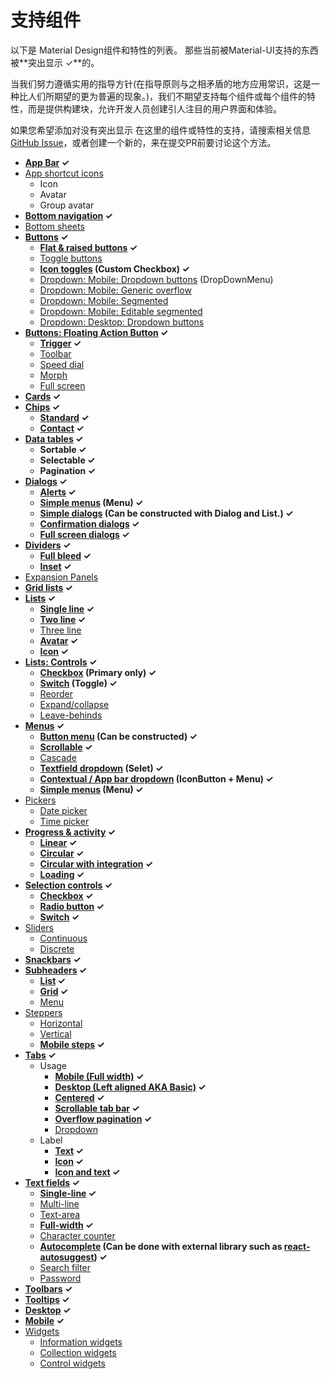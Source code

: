 # 支持组件

以下是 Material Design组件和特性的列表。
那些当前被Material-UI支持的东西被**突出显示 ✓**的。

当我们努力遵循实用的指导方针(在指导原则与之相矛盾的地方应用常识，这是一种比人们所期望的更为普遍的现象。)，我们不期望支持每个组件或每个组件的特性，而是提供构建块，允许开发人员创建引人注目的用户界面和体验。

如果您希望添加对没有突出显示
在这里的组件或特性的支持，请搜索相关信息 [GitHub Issue](https://github.com/callemall/material-ui/issues)，或者创建一个新的，来在提交PR前要讨论这个方法。

- **[App Bar](https://material.io/guidelines/layout/structure.html#structure-app-bar) ✓**
- [App shortcut icons](https://material.io/guidelines/style/icons.html#icons-app-shortcut-icons)
  - Icon
  - Avatar
  - Group avatar
- **[Bottom navigation](https://material.io/guidelines/components/bottom-navigation.html) ✓**
- [Bottom sheets](https://material.io/guidelines/components/bottom-sheets.html)
- **[Buttons](https://material.io/guidelines/components/buttons.html) ✓**
  - **[Flat & raised buttons](https://material.io/guidelines/components/buttons.html#buttons-flat-raised-buttons) ✓**
  - [Toggle buttons](https://material.io/guidelines/components/buttons.html#buttons-toggle-buttons)
  - **[Icon toggles](https://material.io/guidelines/components/buttons.html#buttons-toggle-buttons) (Custom Checkbox) ✓**
  - [Dropdown: Mobile: Dropdown buttons](https://material.io/guidelines/components/buttons.html#buttons-dropdown-buttons) (DropDownMenu)
  - [Dropdown: Mobile: Generic overflow](https://material.io/guidelines/components/buttons.html#buttons-dropdown-buttons)
  - [Dropdown: Mobile: Segmented](https://material.io/guidelines/components/buttons.html#buttons-dropdown-buttons)
  - [Dropdown: Mobile: Editable segmented](https://material.io/guidelines/components/buttons.html#buttons-dropdown-buttons)
  - [Dropdown: Desktop: Dropdown buttons](https://material.io/guidelines/components/buttons.html#buttons-dropdown-buttons)
- **[Buttons: Floating Action Button](https://material.io/guidelines/components/buttons-floating-action-button.html) ✓**
  - **[Trigger](https://material.io/guidelines/components/buttons-floating-action-button.html#buttons-floating-action-button-transitions) ✓**
  - [Toolbar](https://material.io/guidelines/components/buttons-floating-action-button.html#buttons-floating-action-button-transitions)
  - [Speed dial](https://material.io/guidelines/components/buttons-floating-action-button.html#buttons-floating-action-button-transitions)
  - [Morph](http://www.google.com/design/spec/components/buttons-floating-action-button.html#buttons-floating-action-button-transitions)
  - [Full screen](http://www.google.com/design/spec/components/buttons-floating-action-button.html#buttons-floating-action-button-transitions)
- **[Cards](https://material.io/guidelines/components/cards.html) ✓**
- **[Chips](https://material.io/guidelines/components/chips.html) ✓**
  - **[Standard](https://material.io/guidelines/components/chips.html) ✓**
  - **[Contact](https://material.io/guidelines/components/chips.html#chips-contact-chips) ✓**
- **[Data tables](https://material.io/guidelines/components/data-tables.html) ✓**
  - **Sortable ✓**
  - **Selectable ✓**
  - **Pagination ✓**
- **[Dialogs](https://material.io/guidelines/components/dialogs.html) ✓**
  - **[Alerts](https://material.io/guidelines/components/dialogs.html#dialogs-alerts) ✓**
  - **[Simple menus](https://material.io/guidelines/components/dialogs.html#dialogs-simple-menus) (Menu) ✓**
  - **[Simple dialogs](https://material.io/guidelines/components/dialogs.html#dialogs-simple-dialogs) (Can be constructed with Dialog and List.) ✓**
  - **[Confirmation dialogs](https://material.io/guidelines/components/dialogs.html#dialogs-confirmation-dialogs) ✓**
  - **[Full screen dialogs](https://material.io/guidelines/components/dialogs.html#dialogs-full-screen-dialogs) ✓**
- **[Dividers](https://material.io/guidelines/components/dividers.html) ✓**
  - **[Full bleed](https://material.io/guidelines/components/dividers.html#dividers-types-of-dividers) ✓**
  - **[Inset](https://material.io/guidelines/components/dividers.html#dividers-types-of-dividers) ✓**
- [Expansion Panels](https://material.io/guidelines/components/expansion-panels.html)
- **[Grid lists](https://material.io/guidelines/components/grid-lists.html) ✓**
- **[Lists](https://material.io/guidelines/components/lists.html) ✓**
  - **[Single line](https://material.io/guidelines/components/lists.html#lists-specs) ✓**
  - **[Two line](https://material.io/guidelines/components/lists.html#lists-specs) ✓**
  - [Three line](https://material.io/guidelines/components/lists.html#lists-specs)
  - **[Avatar](https://material.io/guidelines/components/lists.html#lists-specs) ✓**
  - **[Icon](https://material.io/guidelines/components/lists.html#lists-specs) ✓**
- **[Lists: Controls](https://material.io/guidelines/components/lists-controls.html) ✓**
  - **[Checkbox](https://material.io/guidelines/components/lists-controls.html#lists-controls-types-of-list-controls) (Primary only) ✓**
  - **[Switch](https://material.io/guidelines/components/lists-controls.html#lists-controls-types-of-list-controls) (Toggle) ✓**
  - [Reorder](https://material.io/guidelines/components/lists-controls.html#lists-controls-types-of-list-controls)
  - [Expand/collapse](https://material.io/guidelines/components/lists-controls.html#lists-controls-types-of-list-controls)
  - [Leave-behinds](https://material.io/guidelines/components/lists-controls.html#lists-controls-types-of-list-controls)
- **[Menus](https://material.io/guidelines/components/menus.html) ✓**
  - **[Button menu](https://material.io/guidelines/components/menus.html#menus-usage) (Can be constructed) ✓**
  - **[Scrollable](https://material.io/guidelines/components/menus.html#menus-usage) ✓**
  - [Cascade](https://material.io/guidelines/components/menus.html#menus-usage)
  - **[Textfield dropdown](https://material.io/guidelines/components/menus.html#menus-behavior) (Selet) ✓**
  - **[Contextual / App bar dropdown](https://material.io/guidelines/components/menus.html#menus-usage) (IconButton + Menu) ✓**
  - **[Simple menus](https://material.io/guidelines/components/menus.html#menus-simple-menus) (Menu) ✓**
- [Pickers](https://material.io/guidelines/components/pickers.html)
  - [Date picker](https://material.io/guidelines/components/pickers.html#pickers-date-pickers)
  - [Time picker](https://material.io/guidelines/components/pickers.html#pickers-time-pickers)
- **[Progress & activity](https://material.io/guidelines/components/progress-activity.html) ✓**
  - **[Linear](https://material.io/guidelines/components/progress-activity.html#progress-activity-types-of-indicators) ✓**
  - **[Circular](https://material.io/guidelines/components/progress-activity.html#progress-activity-types-of-indicators) ✓**
  - **[Circular with integration](https://material.io/guidelines/components/progress-activity.html#progress-activity-types-of-indicators) ✓**
  - **[Loading](https://material.io/guidelines/components/progress-activity.html#progress-activity-types-of-indicators) ✓**
- **[Selection controls](https://material.io/guidelines/components/selection-controls.html) ✓**
  - **[Checkbox](https://material.io/guidelines/components/selection-controls.html#selection-controls-checkbox) ✓**
  - **[Radio button](https://material.io/guidelines/components/selection-controls.html#selection-controls-radio-button) ✓**
  - **[Switch](https://material.io/guidelines/components/selection-controls.html#selection-controls-switch) ✓**
- [Sliders](https://material.io/guidelines/components/sliders.html)
  - [Continuous](https://material.io/guidelines/components/sliders.html#sliders-continuous-slider)
  - [Discrete](https://material.io/guidelines/components/sliders.html#sliders-discrete-slider)
- **[Snackbars](https://material.io/guidelines/components/snackbars-toasts.html) ✓**
- **[Subheaders](https://material.io/guidelines/components/subheaders.html) ✓**
  - **[List](https://material.io/guidelines/components/subheaders.html#subheaders-list-subheaders) ✓**
  - **[Grid](https://material.io/guidelines/components/subheaders.html#subheaders-list-subheaders) ✓**
  - [Menu](https://material.io/guidelines/components/subheaders.html#subheaders-list-subheaders)
- [Steppers](https://material.io/guidelines/components/steppers.html)
  - [Horizontal](https://material.io/guidelines/components/steppers.html#steppers-types-of-steppers)
  - [Vertical](https://material.io/guidelines/components/steppers.html#steppers-types-of-steppers)
  - **[Mobile steps](https://material.io/guidelines/components/steppers.html#steppers-types-of-steps) ✓**
- **[Tabs](https://material.io/guidelines/components/tabs.html) ✓**
  - Usage
    - **[Mobile (Full width)](https://material.io/guidelines/components/tabs.html#tabs-usage) ✓**
    - **[Desktop (Left aligned AKA Basic)](https://material.io/guidelines/components/tabs.html#tabs-usage) ✓**
    - **[Centered](https://material.io/guidelines/components/tabs.html#tabs-usage) ✓**
    - **[Scrollable tab bar](https://material.io/guidelines/components/tabs.html#tabs-usage) ✓**
    - **[Overflow pagination](https://material.io/guidelines/components/tabs.html#tabs-usage) ✓**
    - [Dropdown](https://material.io/guidelines/components/tabs.html#tabs-usage)
  - Label
    - **[Text](https://material.io/guidelines/components/tabs.html#tabs-usage) ✓**
    - **[Icon](https://material.io/guidelines/components/tabs.html#tabs-usage) ✓**
    - **[Icon and text](https://material.io/guidelines/components/tabs.html#tabs-usage) ✓**
- **[Text fields](https://material.io/guidelines/components/text-fields.html) ✓**
  - **[Single-line](https://material.io/guidelines/components/text-fields.html#text-fields-single-line-text-field) ✓**
  - [Multi-line](https://material.io/guidelines/components/text-fields.html#text-fields-field-types)
  - [Text-area](https://material.io/guidelines/components/text-fields.html#text-fields-field-types)
  - **[Full-width](https://material.io/guidelines/components/text-fields.html#text-fields-multi-line-text-field) ✓**
  - [Character counter](https://material.io/guidelines/components/text-fields.html#text-fields-character-counter)
  - **[Autocomplete](https://material.io/guidelines/components/text-fields.html#text-fields-auto-complete-text-field) (Can be done with external library such as [react-autosuggest](https://github.com/moroshko/react-autosuggest)) ✓**
  - [Search filter](https://material.io/guidelines/components/text-fields.html#text-fields-search-filter)
  - [Password](https://material.io/guidelines/components/text-fields.html#text-fields-password-input)
- **[Toolbars](https://material.io/guidelines/components/toolbars.html) ✓**
-  **[Tooltips](https://material.io/guidelines/components/tooltips.html) ✓**
  -  **[Desktop](https://material.io/guidelines/components/tooltips.html#tooltips-tooltips-desktop-) ✓**
  -  **[Mobile](https://material.io/guidelines/components/tooltips.html#tooltips-tooltips-mobile-) ✓**
- [Widgets](https://material.io/guidelines/components/widgets.html)
  - [Information widgets](https://material.io/guidelines/components/widgets.html#widgets-types-of-widgets)
  - [Collection widgets](https://material.io/guidelines/components/widgets.html#widgets-types-of-widgets)
  - [Control widgets](https://material.io/guidelines/components/widgets.html#widgets-types-of-widgets)
